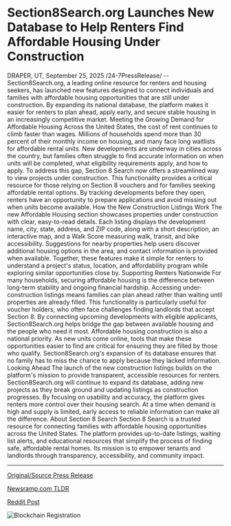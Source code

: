 # Section8Search.org Launches New Database to Help Renters Find Affordable Housing Under Construction

DRAPER, UT, September 25, 2025 /24-7PressRelease/ -- Section8Search.org, a leading online resource for renters and housing seekers, has launched new features designed to connect individuals and families with affordable housing opportunities that are still under construction. By expanding its national database, the platform makes it easier for renters to plan ahead, apply early, and secure stable housing in an increasingly competitive market.  Meeting the Growing Demand for Affordable Housing  Across the United States, the cost of rent continues to climb faster than wages. Millions of households spend more than 30 percent of their monthly income on housing, and many face long waitlists for affordable rental units. New developments are underway in cities across the country, but families often struggle to find accurate information on when units will be completed, what eligibility requirements apply, and how to apply.  To address this gap, Section 8 Search now offers a streamlined way to view projects under construction. This functionality provides a critical resource for those relying on Section 8 vouchers and for families seeking affordable rental options. By tracking developments before they open, renters have an opportunity to prepare applications and avoid missing out when units become available.  How the New Construction Listings Work  The new Affordable Housing section showcases properties under construction with clear, easy-to-read details. Each listing displays the development name, city, state, address, and ZIP code, along with a short description, an interactive map, and a Walk Score measuring walk, transit, and bike accessibility. Suggestions for nearby properties help users discover additional housing options in the area, and contact information is provided when available. Together, these features make it simple for renters to understand a project's status, location, and affordability program while exploring similar opportunities close by.  Supporting Renters Nationwide  For many households, securing affordable housing is the difference between long-term stability and ongoing financial hardship. Accessing under-construction listings means families can plan ahead rather than waiting until properties are already filled.  This functionality is particularly useful for voucher holders, who often face challenges finding landlords that accept Section 8. By connecting upcoming developments with eligible applicants, Section8Search.org helps bridge the gap between available housing and the people who need it most.  Affordable housing construction is also a national priority. As new units come online, tools that make these opportunities easier to find are critical for ensuring they are filled by those who qualify. Section8Search.org's expansion of its database ensures that no family has to miss the chance to apply because they lacked information.  Looking Ahead  The launch of the new construction listings builds on the platform's mission to provide transparent, accessible resources for renters. Section8Search.org will continue to expand its database, adding new projects as they break ground and updating listings as construction progresses.  By focusing on usability and accuracy, the platform gives renters more control over their housing search. At a time when demand is high and supply is limited, early access to reliable information can make all the difference.  About Section 8 Search  Section 8 Search is a trusted resource for connecting families with affordable housing opportunities across the United States. The platform provides up-to-date listings, waiting list alerts, and educational resources that simplify the process of finding safe, affordable rental homes. Its mission is to empower tenants and landlords through transparency, accessibility, and community impact. 

---

[Original/Source Press Release](https://www.24-7pressrelease.com/press-release/527119/section8searchorg-launches-new-database-to-help-renters-find-affordable-housing-under-construction)
                    

[Newsramp.com TLDR](https://newsramp.com/curated-news/section8search-org-launches-new-construction-affordable-housing-listings/d869018599a95cb93bd059e706a50660) 

 



[Reddit Post](https://www.reddit.com/r/RealEstate_NewsRamp/comments/1nq0a7p/section8searchorg_launches_new_construction/) 



![Blockchain Registration](https://cdn.newsramp.app/24-7PressRelease/qrcode/259/25/bakeqdzg.webp)